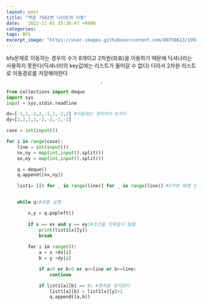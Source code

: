 ```yaml
---
layout: post
title: "백준 7562번 나이트의 이동"
date:   2022-11-01 15:36:47 +0900
categories:
tags: BFS
excerpt_image: "https://user-images.githubusercontent.com/80758613/199235203-b42780c7-1a2b-4813-9122-a859f15ebe45.jpeg"
---
```


bfs문제로 이동하는 경우의 수가 8개이고 2차원(좌표)을 이용하기 때문에 딕셔너리는 사용하지 못한다(딕셔너리의 key값에는 리스트가 들어갈 수 없다) 다라서 2차원 리스트로 이동경로를 저장해야한다



<center>
<img src="https://user-images.githubusercontent.com/80758613/199235203-b42780c7-1a2b-4813-9122-a859f15ebe45.jpeg" style="zoom:30%;">
</center>



```python
from collections import deque
import sys
input = sys.stdin.readline

dx=[-1,1,-2,2,-1,1,-2,2] #이동하는 경우의수 8가지
dy=[2,2,1,1,-2,-2,-1,-1]

case = int(input())

for i in range(case):
    line = int(input())
    nx,ny = map(int,input().split())
    ex,ey = map(int,input().split())

    q = deque()
    q.append([nx,ny])

    list1= [[0 for _ in range(line)] for _ in range(line)] #2차원 배열 만들기


    while q:#큐를 실행

        x,y = q.popleft()
        
        if x == ex and y == ey:#조건을 만족할시 탈출
            print(list1[x][y])
            break
        
        for i in range(8):
            a = x +dx[i]
            b = y +dy[i]

            if a<0 or b<0 or a>=line or b>=line:
                continue

            if list1[a][b] == 0: #중복을 방지한다
                list1[a][b] = list1[x][y]+1
                q.append([a,b])
```


